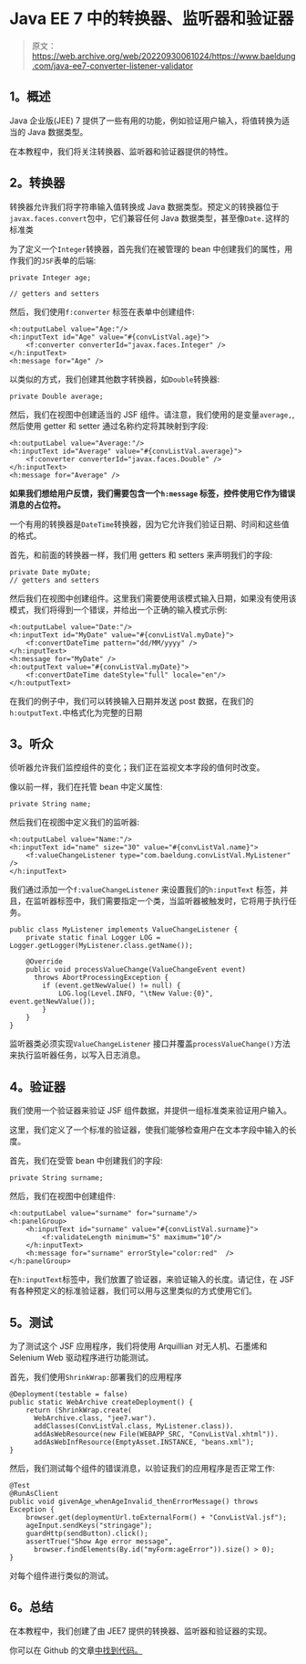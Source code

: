 # Java EE 7 中的转换器、监听器和验证器

> 原文：<https://web.archive.org/web/20220930061024/https://www.baeldung.com/java-ee7-converter-listener-validator>

## 1。概述

Java 企业版(JEE) 7 提供了一些有用的功能，例如验证用户输入，将值转换为适当的 Java 数据类型。

在本教程中，我们将关注转换器、监听器和验证器提供的特性。

## 2。转换器

转换器允许我们将字符串输入值转换成 Java 数据类型。预定义的转换器位于`javax.faces.convert`包中，它们兼容任何 Java 数据类型，甚至像`Date.`这样的标准类

为了定义一个`Integer`转换器，首先我们在被管理的 bean 中创建我们的属性，用作我们的`JSF`表单的后端:

```
private Integer age;

// getters and setters
```

然后，我们使用`f:converter` 标签在表单中创建组件:

```
<h:outputLabel value="Age:"/>
<h:inputText id="Age" value="#{convListVal.age}">
    <f:converter converterId="javax.faces.Integer" />
</h:inputText>
<h:message for="Age" />
```

以类似的方式，我们创建其他数字转换器，如`Double`转换器:

```
private Double average;
```

然后，我们在视图中创建适当的 JSF 组件。请注意，我们使用的是变量`average,`,然后使用 getter 和 setter 通过名称约定将其映射到字段:

```
<h:outputLabel value="Average:"/>
<h:inputText id="Average" value="#{convListVal.average}">
    <f:converter converterId="javax.faces.Double" />
</h:inputText>
<h:message for="Average" />
```

**如果我们想给用户反馈，我们需要包含一个`h:message` 标签，控件使用它作为错误消息的占位符。**

一个有用的转换器是`DateTime`转换器，因为它允许我们验证日期、时间和这些值的格式。

首先，和前面的转换器一样，我们用 getters 和 setters 来声明我们的字段:

```
private Date myDate;
// getters and setters
```

然后我们在视图中创建组件。这里我们需要使用该模式输入日期，如果没有使用该模式，我们将得到一个错误，并给出一个正确的输入模式示例:

```
<h:outputLabel value="Date:"/>
<h:inputText id="MyDate" value="#{convListVal.myDate}">
    <f:convertDateTime pattern="dd/MM/yyyy" />
</h:inputText>
<h:message for="MyDate" />
<h:outputText value="#{convListVal.myDate}">
    <f:convertDateTime dateStyle="full" locale="en"/>
</h:outputText>
```

在我们的例子中，我们可以转换输入日期并发送 post 数据，在我们的`h:outputText.`中格式化为完整的日期

## 3。听众

侦听器允许我们监控组件的变化；我们正在监视文本字段的值何时改变。

像以前一样，我们在托管 bean 中定义属性:

```
private String name;
```

然后我们在视图中定义我们的监听器:

```
<h:outputLabel value="Name:"/>
<h:inputText id="name" size="30" value="#{convListVal.name}">
    <f:valueChangeListener type="com.baeldung.convListVal.MyListener" />
</h:inputText>
```

我们通过添加一个`f:valueChangeListener` 来设置我们的`h:inputText` 标签，并且，在监听器标签中，我们需要指定一个类，当监听器被触发时，它将用于执行任务。

```
public class MyListener implements ValueChangeListener {
    private static final Logger LOG = Logger.getLogger(MyListener.class.getName());	

    @Override
    public void processValueChange(ValueChangeEvent event)
      throws AbortProcessingException {
        if (event.getNewValue() != null) {
            LOG.log(Level.INFO, "\tNew Value:{0}", event.getNewValue());
        }
    }
}
```

监听器类必须实现`ValueChangeListener` 接口并覆盖`processValueChange()`方法来执行监听器任务，以写入日志消息。

## 4。验证器

我们使用一个验证器来验证 JSF 组件数据，并提供一组标准类来验证用户输入。

这里，我们定义了一个标准的验证器，使我们能够检查用户在文本字段中输入的长度。

首先，我们在受管 bean 中创建我们的字段:

```
private String surname;
```

然后，我们在视图中创建组件:

```
<h:outputLabel value="surname" for="surname"/>
<h:panelGroup>
    <h:inputText id="surname" value="#{convListVal.surname}">
        <f:validateLength minimum="5" maximum="10"/>
    </h:inputText>
    <h:message for="surname" errorStyle="color:red"  />
</h:panelGroup>
```

在`h:inputText`标签中，我们放置了验证器，来验证输入的长度。请记住，在 JSF 有各种预定义的标准验证器，我们可以用与这里类似的方式使用它们。

## 5。测试

为了测试这个 JSF 应用程序，我们将使用 Arquillian 对无人机、石墨烯和 Selenium Web 驱动程序进行功能测试。

首先，我们使用`ShrinkWrap:`部署我们的应用程序

```
@Deployment(testable = false)
public static WebArchive createDeployment() {
    return (ShrinkWrap.create(
      WebArchive.class, "jee7.war").
      addClasses(ConvListVal.class, MyListener.class)).
      addAsWebResource(new File(WEBAPP_SRC, "ConvListVal.xhtml")).
      addAsWebInfResource(EmptyAsset.INSTANCE, "beans.xml");
}
```

然后，我们测试每个组件的错误消息，以验证我们的应用程序是否正常工作:

```
@Test
@RunAsClient
public void givenAge_whenAgeInvalid_thenErrorMessage() throws Exception {
    browser.get(deploymentUrl.toExternalForm() + "ConvListVal.jsf");
    ageInput.sendKeys("stringage");
    guardHttp(sendButton).click();
    assertTrue("Show Age error message",
      browser.findElements(By.id("myForm:ageError")).size() > 0);
}
```

对每个组件进行类似的测试。

## 6。总结

在本教程中，我们创建了由 JEE7 提供的转换器、监听器和验证器的实现。

你可以在 Github 的文章[中找到代码。](https://web.archive.org/web/20221128105358/https://github.com/eugenp/tutorials/tree/master/web-modules/jee-7)